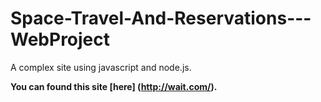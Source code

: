 # Space-Travel-And-Reservations---WebProject
A complex site using javascript and node.js.


**You can found this site [here] (http://wait.com/).**